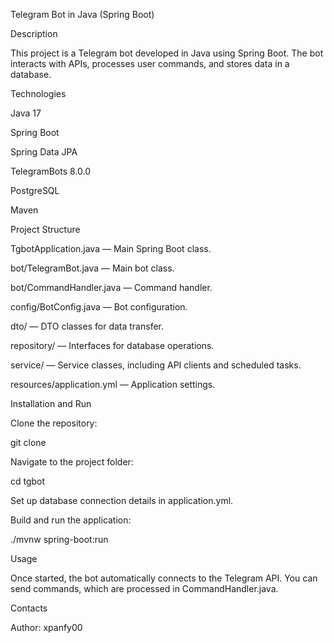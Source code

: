 Telegram Bot in Java (Spring Boot)

Description

This project is a Telegram bot developed in Java using Spring Boot. The bot interacts with APIs, processes user commands, and stores data in a database.

Technologies

Java 17

Spring Boot

Spring Data JPA

TelegramBots 8.0.0

PostgreSQL 

Maven

Project Structure

TgbotApplication.java — Main Spring Boot class.

bot/TelegramBot.java — Main bot class.

bot/CommandHandler.java — Command handler.

config/BotConfig.java — Bot configuration.

dto/ — DTO classes for data transfer.

repository/ — Interfaces for database operations.

service/ — Service classes, including API clients and scheduled tasks.

resources/application.yml — Application settings.

Installation and Run

Clone the repository:

git clone <repo-url>

Navigate to the project folder:

cd tgbot

Set up database connection details in application.yml.

Build and run the application:

./mvnw spring-boot:run

Usage

Once started, the bot automatically connects to the Telegram API. You can send commands, which are processed in CommandHandler.java.

Contacts

Author: xpanfy00
